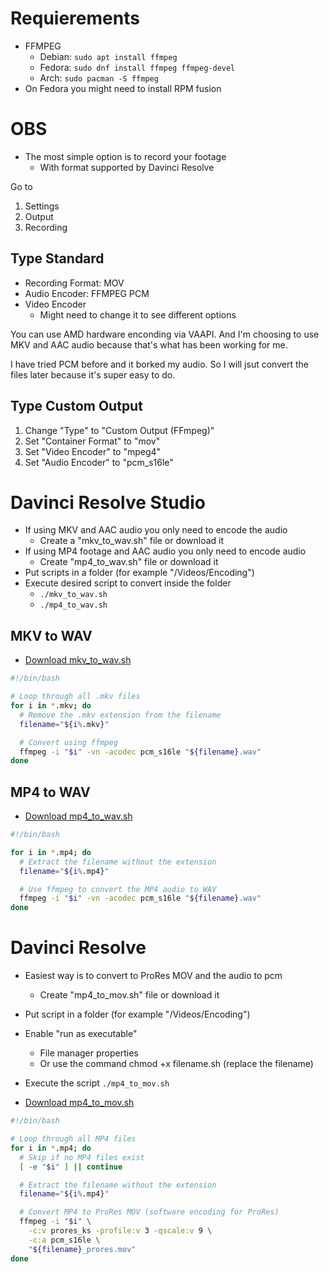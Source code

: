 # Requierements
- FFMPEG
	- Debian: `sudo apt install ffmpeg`
	- Fedora: `sudo dnf install ffmpeg ffmpeg-devel`
	- Arch: `sudo pacman -S ffmpeg`
- On Fedora you might need to install RPM fusion

# OBS
- The most simple option is to record your footage
	- With format supported by Davinci Resolve

Go to
1. Settings
2. Output
3. Recording

## Type Standard
- Recording Format: MOV
- Audio Encoder: FFMPEG PCM
- Video Encoder
	- Might need to change it to see different options

You can use AMD hardware enconding via VAAPI. And I'm choosing to use MKV and AAC audio because that's what has been working for me.

I have tried PCM before and it borked my audio. So I will jsut convert the files later because it's super easy to do.

## Type Custom Output
1. Change "Type" to "Custom Output (FFmpeg)"
2. Set "Container Format" to "mov"
3. Set "Video Encoder" to "mpeg4"
4. Set "Audio Encoder" to "pcm_s16le"

# Davinci Resolve Studio
- If using MKV and AAC audio you only need to encode the audio
	- Create a "mkv_to_wav.sh" file or download it
- If using MP4 footage and AAC audio you only need to encode audio
	- Create "mp4_to_wav.sh" file or download it
- Put scripts in a folder (for example "/Videos/Encoding")
- Execute desired script to convert inside the folder
	 - `./mkv_to_wav.sh`
	 - `./mp4_to_wav.sh`

## MKV to WAV

- [Download mkv_to_wav.sh](ffmpeg-scripts/mkv_to_wav.sh)

```sh
#!/bin/bash

# Loop through all .mkv files
for i in *.mkv; do
  # Remove the .mkv extension from the filename
  filename="${i%.mkv}"

  # Convert using ffmpeg
  ffmpeg -i "$i" -vn -acodec pcm_s16le "${filename}.wav"
done
```

## MP4 to WAV

- [Download mp4_to_wav.sh](ffmpeg-scripts/mp4_to_wav.sh)

``` sh
#!/bin/bash

for i in *.mp4; do
  # Extract the filename without the extension
  filename="${i%.mp4}"

  # Use ffmpeg to convert the MP4 audio to WAV
  ffmpeg -i "$i" -vn -acodec pcm_s16le "${filename}.wav"
done
```

# Davinci Resolve
- Easiest way is to convert to ProRes MOV and the audio to pcm
	- Create "mp4_to_mov.sh" file or download it
- Put script in a folder (for example "/Videos/Encoding")
- Enable "run as executable"
  - File manager properties
  - Or use the command chmod +x filename.sh (replace the filename)
- Execute the script `./mp4_to_mov.sh`

- [Download mp4_to_mov.sh](ffmpeg-scripts/mp4_to_mov.sh)

```sh
#!/bin/bash

# Loop through all MP4 files
for i in *.mp4; do
  # Skip if no MP4 files exist
  [ -e "$i" ] || continue

  # Extract the filename without the extension
  filename="${i%.mp4}"

  # Convert MP4 to ProRes MOV (software encoding for ProRes)
  ffmpeg -i "$i" \
    -c:v prores_ks -profile:v 3 -qscale:v 9 \
    -c:a pcm_s16le \
    "${filename}_prores.mov"
done
```
